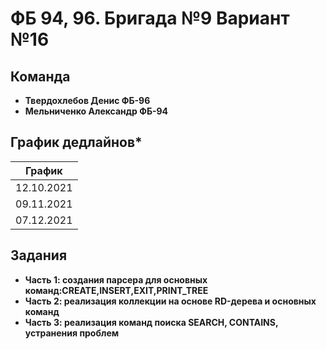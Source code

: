 # ФБ 94, 96. Бригада №9 Вариант №16

## Команда
- **Твердохлебов Денис ФБ-96**
- **Мельниченко Александр ФБ-94**

## График дедлайнов*

|      График       | 
|:-----------------:|
| 12.10.2021        | 
| 09.11.2021        | 
| 07.12.2021        | 

## Задания
- **Часть 1: создания парсера для основных команд:CREATE,INSERT,EXIT,PRINT_TREE**
- **Часть 2: реализация коллекции на основе RD-дерева и основных команд**
- **Часть 3: реализация команд поиска SEARCH, CONTAINS, устранения проблем**